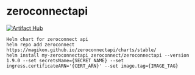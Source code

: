 # zeroconnectapi
[![Artifact Hub](https://img.shields.io/endpoint?url=https://artifacthub.io/badge/repository/zeroconnect)](https://artifacthub.io/packages/search?repo=zeroconnect)
```
Helm chart for zeroconnect api
helm repo add zeroconnect https://magikon.github.io/zeroconnectapi/charts/stable/
helm install my-zeroconnectapi zeroconnect/zeroconnectapi --version 1.9.0 --set secretsName={SECRET_NAME} --set ingress.certificateARN='{CERT_ARN}' --set image.tag={IMAGE_TAG}
```
